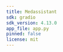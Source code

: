 ```yaml
---
title: Medassistant
sdk: gradio
sdk_version: 4.13.0
app_file: app.py
pinned: false
license: mit
---
```

